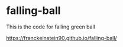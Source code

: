 # falling-ball
This is the code for falling green ball 

https://franckeinstein90.github.io/falling-ball/
